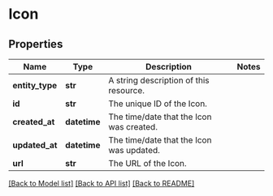 # Icon

## Properties
Name | Type | Description | Notes
------------ | ------------- | ------------- | -------------
**entity_type** | **str** | A string description of this resource. | 
**id** | **str** | The unique ID of the Icon. | 
**created_at** | **datetime** | The time/date that the Icon was created. | 
**updated_at** | **datetime** | The time/date that the Icon was updated. | 
**url** | **str** | The URL of the Icon. | 

[[Back to Model list]](../README.md#documentation-for-models) [[Back to API list]](../README.md#documentation-for-api-endpoints) [[Back to README]](../README.md)

